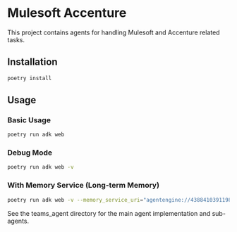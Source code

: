 # Mulesoft Accenture

This project contains agents for handling Mulesoft and Accenture related tasks.

## Installation

```bash
poetry install
```

## Usage

### Basic Usage
```bash
poetry run adk web
```

### Debug Mode
```bash
poetry run adk web -v
```

### With Memory Service (Long-term Memory)
```bash
poetry run adk web -v --memory_service_uri="agentengine://4388410391198171136"
```

See the teams_agent directory for the main agent implementation and sub-agents.
